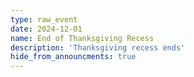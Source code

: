 ```yaml
---
type: raw_event
date: 2024-12-01
name: End of Thanksgiving Recess
description: 'Thanksgiving recess ends'
hide_from_announcments: true
---
```


